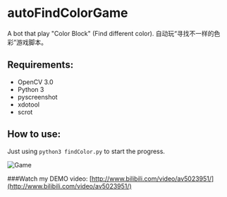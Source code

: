 # autoFindColorGame
A bot that play "Color Block" (Find different color). 
自动玩“寻找不一样的色彩”游戏脚本。

## Requirements:
- OpenCV 3.0
- Python 3
- pyscreenshot
- xdotool
- scrot

## How to use:

Just using `python3 findColor.py` to start the progress.

![Game](https://cloud.githubusercontent.com/assets/9562709/16545353/2dc60ffa-415b-11e6-94b9-d3503b4aeca6.png)

###Watch my DEMO video:
[http://www.bilibili.com/video/av5023951/](http://www.bilibili.com/video/av5023951/)
